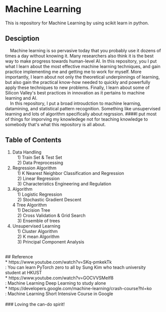 # Machine Learning
 This is repository for Machine Learning by using scikit learn in python.
<br/>
## Desciption
&nbsp;&nbsp;&nbsp;&nbsp;Machine learning is so pervasive today that you probably use it dozens of times a day without knowing it.
Many researchers also think it is the best way to make progress towards human-level AI.
In this repository, you I put what I learn about the most effective machine learning techniques, and gain practice implementing me and getting me to work for myself.
More importantly, I learn about not only the theoretical underpinnings of learning, but also gain the practical know-how needed to quickly and powerfully apply these techniques to new problems.
Finally, I learn about some of Silicon Valley's best practices in innovation as it pertains to machine learning and AI.
<br/>
&nbsp;&nbsp;&nbsp;&nbsp;In this repository, I put a broad introudction to machine learning, datamining, and statistical pattern recognition.
Something like unsupervised learning and lots of algorithm specifically about regrssion.
####I put most of things for imporving my knowledege not for teaching knowledge to somebody that's what this repository is all about.
<br/>
## Table of Contents
1. Data Handling <br/>
&nbsp;&nbsp;&nbsp;&nbsp;1) Train Set & Test Set <br/>
&nbsp;&nbsp;&nbsp;&nbsp;2) Data Preprocessing <br/>
2. Regression Algorithm <br/>
&nbsp;&nbsp;&nbsp;&nbsp;1) K Nearest Neighbor Classification and Regression <br/>
&nbsp;&nbsp;&nbsp;&nbsp;2) Linear Regression <br/>
&nbsp;&nbsp;&nbsp;&nbsp;3) Characteristics Engineering and Regulation <br/>
3. Algorithm <br/>
&nbsp;&nbsp;&nbsp;&nbsp;1) Logistic Regression <br/>
&nbsp;&nbsp;&nbsp;&nbsp;2) Stochastic Gradient Descent <br/>
4 Tree Algorithm <br/>
&nbsp;&nbsp;&nbsp;&nbsp;1) Decision Tree <br/>
&nbsp;&nbsp;&nbsp;&nbsp;2) Cross Validation & Grid Search <br/>
&nbsp;&nbsp;&nbsp;&nbsp;3) Ensemble of trees <br/>
5. Unsupervised Learning <br/>
&nbsp;&nbsp;&nbsp;&nbsp;1) Cluster Algorithm <br/>
&nbsp;&nbsp;&nbsp;&nbsp;2) K mean Algorithm <br/>
&nbsp;&nbsp;&nbsp;&nbsp;3) Principal Component Analysis <br/>
<br/>
## Reference 
<br/>* https://www.youtube.com/watch?v=SKq-pmkekTk <br/>
: You can learn PyTorch zero to all by Sung Kim who teach university student at HKUST <br/>
* https://www.youtube.com/watch?v=GOCVVSMeIf8 <br/>
: Machine Learning Deep Learning to study alone <br/>
* https://developers.google.com/machine-learning/crash-course?hl=ko <br/>
: Machine Learning Short Intensive Course in Google <br/>
<br/>
### Loving the can-do spirit!
